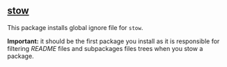 ## [stow](https://www.gnu.org/software/stow/)

This package installs global ignore file for `stow`.

**Important:** it should be the first package you install as it is responsible for filtering *README* files and subpackages files trees when you stow a package.
